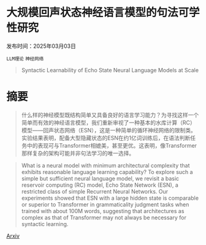 # 大规模回声状态神经语言模型的句法可学性研究

发布时间：2025年03月03日

`LLM理论` `神经网络`

> Syntactic Learnability of Echo State Neural Language Models at Scale

# 摘要

> 什么样的神经模型既结构简单又具备良好的语言学习能力？为寻找这样一个简单而有效的神经语言模型，我们重新审视了一种基本的水库计算（RC）模型——回声状态网络（ESN），这是一种简单的循环神经网络的限制类。实验结果表明，配备大型隐藏状态的ESN在约1亿词训练后，在语法判断任务中的表现可与Transformer相媲美，甚至更优。这表明，像Transformer那样复杂的架构可能并非句法学习的唯一选择。

> What is a neural model with minimum architectural complexity that exhibits reasonable language learning capability? To explore such a simple but sufficient neural language model, we revisit a basic reservoir computing (RC) model, Echo State Network (ESN), a restricted class of simple Recurrent Neural Networks. Our experiments showed that ESN with a large hidden state is comparable or superior to Transformer in grammaticality judgment tasks when trained with about 100M words, suggesting that architectures as complex as that of Transformer may not always be necessary for syntactic learning.

[Arxiv](https://arxiv.org/abs/2503.01724)
